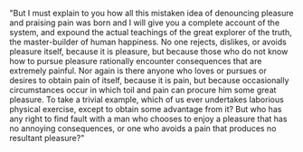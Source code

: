 "But I must explain to you how all this mistaken idea of denouncing pleasure and praising pain was born and I will give you a complete
account of the system, and expound the actual teachings of the great explorer of the truth, the master-builder of human happiness. No
one rejects, dislikes, or avoids pleasure itself, because it is pleasure, but because those who do not know how to pursue pleasure
rationally encounter consequences that are extremely painful. Nor again is there anyone who loves or pursues or desires to obtain 
pain of itself, because it is pain, but because occasionally circumstances occur in which toil and pain can procure him some great
pleasure. To take a trivial example, which of us ever undertakes laborious physical exercise, except to obtain some advantage from 
it? But who has any right to find fault with a man who chooses to enjoy a pleasure that has no annoying consequences, or one who 
avoids a pain that produces no resultant pleasure?"
    

